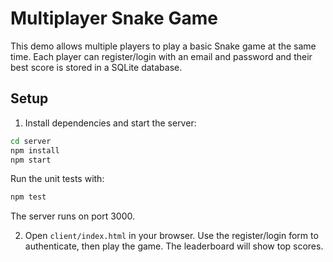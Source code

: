 # Multiplayer Snake Game

This demo allows multiple players to play a basic Snake game at the same time. Each player can register/login with an email and password and their best score is stored in a SQLite database.

## Setup

1. Install dependencies and start the server:

```bash
cd server
npm install
npm start
```

Run the unit tests with:

```bash
npm test
```

The server runs on port 3000.

2. Open `client/index.html` in your browser. Use the register/login form to authenticate, then play the game. The leaderboard will show top scores.
